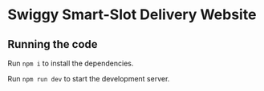 
  # Swiggy Smart-Slot Delivery Website

  ## Running the code

  Run `npm i` to install the dependencies.

  Run `npm run dev` to start the development server.
  